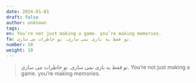 ```yaml
---
date: 2024-01-01
draft: false
author: unknown
tags: 
en: You’re not just making a game. you’re making memories.
fa: تو فقط یه بازی نمی سازی. تو خاطرات می سازی.
number: 10
weight: 10
---
```

> تو فقط یه بازی نمی سازی. تو خاطرات می سازی.
> You’re not just making a game. you’re making memories.

